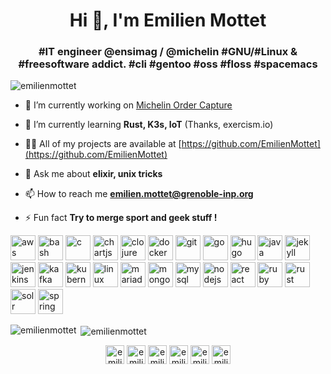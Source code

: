 <h1 align="center">Hi 👋, I'm Emilien Mottet</h1>
<h3 align="center">#IT engineer @ensimag / @michelin #GNU/#Linux & #freesoftware addict. #cli #gentoo #oss #floss #spacemacs</h3>

<p align="left"> <img src="https://komarev.com/ghpvc/?username=emilienmottet" alt="emilienmottet" /> </p>

- 🔭 I’m currently working on [Michelin Order Capture](bibserve.com)

- 🌱 I’m currently learning **Rust, K3s, IoT** (Thanks, exercism.io)

- 👨‍💻 All of my projects are available at [https://github.com/EmilienMottet](https://github.com/EmilienMottet)

- 💬 Ask me about **elixir, unix tricks**

- 📫 How to reach me **emilien.mottet@grenoble-inp.org**

- ⚡ Fun fact **Try to merge sport and geek stuff !**

<p align="left"><img src="https://devicons.github.io/devicon/devicon.git/icons/amazonwebservices/amazonwebservices-original-wordmark.svg" alt="aws" width="40" height="40"/> <img src="https://www.vectorlogo.zone/logos/gnu_bash/gnu_bash-icon.svg" alt="bash" width="40" height="40"/> <img src="https://devicons.github.io/devicon/devicon.git/icons/c/c-original.svg" alt="c" width="40" height="40"/> <img src="https://www.chartjs.org/media/logo-title.svg" alt="chartjs" width="40" height="40"/> <img src="https://upload.wikimedia.org/wikipedia/commons/5/5d/Clojure_logo.svg" alt="clojure" width="40" height="40"/> <img src="https://devicons.github.io/devicon/devicon.git/icons/docker/docker-original-wordmark.svg" alt="docker" width="40" height="40"/> <img src="https://www.vectorlogo.zone/logos/git-scm/git-scm-icon.svg" alt="git" width="40" height="40"/> <img src="https://devicons.github.io/devicon/devicon.git/icons/go/go-original.svg" alt="go" width="40" height="40"/> <img src="https://api.iconify.design/logos-hugo.svg" alt="hugo" width="40" height="40"/> <img src="https://devicons.github.io/devicon/devicon.git/icons/java/java-original-wordmark.svg" alt="java" width="40" height="40"/> <img src="https://www.vectorlogo.zone/logos/jekyllrb/jekyllrb-icon.svg" alt="jekyll" width="40" height="40"/> <img src="https://www.vectorlogo.zone/logos/jenkins/jenkins-icon.svg" alt="jenkins" width="40" height="40"/> <img src="https://www.vectorlogo.zone/logos/apache_kafka/apache_kafka-icon.svg" alt="kafka" width="40" height="40"/> <img src="https://www.vectorlogo.zone/logos/kubernetes/kubernetes-icon.svg" alt="kubernetes" width="40" height="40"/> <img src="https://devicons.github.io/devicon/devicon.git/icons/linux/linux-original.svg" alt="linux" width="40" height="40"/> <img src="https://www.vectorlogo.zone/logos/mariadb/mariadb-icon.svg" alt="mariadb" width="40" height="40"/> <img src="https://devicons.github.io/devicon/devicon.git/icons/mongodb/mongodb-original-wordmark.svg" alt="mongodb" width="40" height="40"/> <img src="https://devicons.github.io/devicon/devicon.git/icons/mysql/mysql-original-wordmark.svg" alt="mysql" width="40" height="40"/> <img src="https://devicons.github.io/devicon/devicon.git/icons/nodejs/nodejs-original-wordmark.svg" alt="nodejs" width="40" height="40"/> <img src="https://devicons.github.io/devicon/devicon.git/icons/react/react-original-wordmark.svg" alt="react" width="40" height="40"/> <img src="https://devicons.github.io/devicon/devicon.git/icons/ruby/ruby-original-wordmark.svg" alt="ruby" width="40" height="40"/> <img src="https://devicons.github.io/devicon/devicon.git/icons/rust/rust-plain.svg" alt="rust" width="40" height="40"/> <img src="https://www.vectorlogo.zone/logos/apache_solr/apache_solr-icon.svg" alt="solr" width="40" height="40"/> <img src="https://www.vectorlogo.zone/logos/springio/springio-icon.svg" alt="spring" width="40" height="40"/></p>

<p><img align="left" src="https://github-readme-stats.vercel.app/api/top-langs/?username=emilienmottet&layout=compact&hide=html" alt="emilienmottet" /></p>

<p>&nbsp;<img align="center" src="https://github-readme-stats.vercel.app/api?username=emilienmottet&show_icons=true" alt="emilienmottet" /></p>

<p align="center">
<a href="https://dev.to/emilienmottet" target="blank"><img align="center" src="https://cdn.jsdelivr.net/npm/simple-icons@3.0.1/icons/dev-dot-to.svg" alt="emilienmottet" height="30" width="30" /></a>
<a href="https://twitter.com/emilienmottet" target="blank"><img align="center" src="https://cdn.jsdelivr.net/npm/simple-icons@3.0.1/icons/twitter.svg" alt="emilienmottet" height="30" width="30" /></a>
<a href="https://linkedin.com/in/emilienmottet" target="blank"><img align="center" src="https://cdn.jsdelivr.net/npm/simple-icons@3.0.1/icons/linkedin.svg" alt="emilienmottet" height="30" width="30" /></a>
<a href="https://stackoverflow.com/users/emilienmottet" target="blank"><img align="center" src="https://cdn.jsdelivr.net/npm/simple-icons@3.0.1/icons/stackoverflow.svg" alt="emilienmottet" height="30" width="30" /></a>
<a href="https://medium.com/emilienmottet" target="blank"><img align="center" src="https://cdn.jsdelivr.net/npm/simple-icons@3.0.1/icons/medium.svg" alt="emilienmottet" height="30" width="30" /></a>
<a href="https://www.hackerrank.com/emilienmottet" target="blank"><img align="center" src="https://cdn.jsdelivr.net/npm/simple-icons@3.0.1/icons/hackerrank.svg" alt="emilienmottet" height="30" width="30" /></a>
</p>

